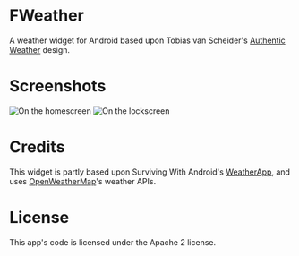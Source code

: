 FWeather
========

A weather widget for Android based upon Tobias van Scheider's [Authentic Weather](http://www.behance.net/gallery/Authentic-Weather/7196565) design.


# Screenshots
![On the homescreen](https://dl.dropboxusercontent.com/u/1419527/temp_FWeather/fweather_1.png) ![On the lockscreen](https://dl.dropboxusercontent.com/u/1419527/temp_FWeather/fweather_2.png)

# Credits
This widget is partly based upon Surviving With Android's [WeatherApp](https://github.com/survivingwithandroid/Surviving-with-android/tree/master/WeatherApp), and uses [OpenWeatherMap](http://openweathermap.org/)'s weather APIs.

# License
This app's code is licensed under the Apache 2 license.
